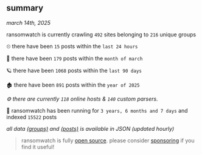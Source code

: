 
## summary
_march 14th, 2025_

ransomwatch is currently crawling `492` sites belonging to `216` unique groups

⏲ there have been `15` posts within the `last 24 hours`

🦈 there have been `179` posts within the `month of march`

🪐 there have been `1068` posts within the `last 90 days`

🏚 there have been `891` posts within the `year of 2025`

_⚙️ there are currently `118` online hosts & `140` custom parsers._

🦕 ransomwatch has been running for `3 years, 6 months and 7 days` and indexed `15522` posts

_all data  [(groups)](http://ransomwhat.telemetry.ltd/groups) and [(posts)](http://ransomwhat.telemetry.ltd/posts) is available in JSON (updated hourly)_

> ransomwatch is fully [open source](https://github.com/joshhighet/ransomwatch#ransomwatch--). please consider [sponsoring](https://github.com/sponsors/joshhighet) if you find it useful!
